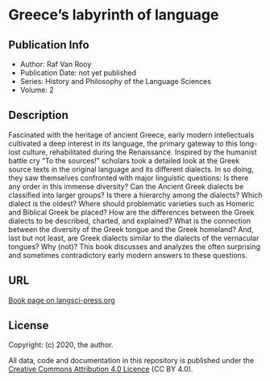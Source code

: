 # Greece’s labyrinth of language

## Publication Info

- Author: Raf Van Rooy
- Publication Date: not yet published
- Series: History and Philosophy of the Language Sciences 
- Volume: 2

## Description

Fascinated with the heritage of ancient Greece, early modern intellectuals cultivated a deep interest in its language, the primary gateway to this long-lost culture, rehabilitated during the Renaissance. Inspired by the humanist battle cry “To the sources!” scholars took a detailed look at the Greek source texts in the original language and its different dialects. In so doing, they saw themselves confronted with major linguistic questions: Is there any order in this immense diversity? Can the Ancient Greek dialects be classified into larger groups? Is there a hierarchy among the dialects? Which dialect is the oldest? Where should problematic varieties such as Homeric and Biblical Greek be placed? How are the differences between the Greek dialects to be described, charted, and explained? What is the connection between the diversity of the Greek tongue and the Greek homeland? And, last but not least, are Greek dialects similar to the dialects of the vernacular tongues? Why (not)? This book discusses and analyzes the often surprising and sometimes contradictory early modern answers to these questions.

## URL

[Book page on langsci-press.org](http://langsci-press.org/catalog/book/253)

## License

Copyright: (c) 2020, the author.

All data, code and documentation in this repository is published under the
[Creative Commons Attribution 4.0 Licence](http://creativecommons.org/licenses/by/4.0/)
(CC BY 4.0).
